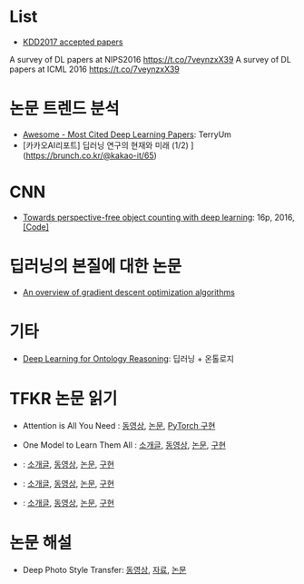
# List

- [KDD2017 accepted papers](https://t.co/ScQ7iPgcMz)

A survey of DL papers at NIPS2016 https://t.co/7veynzxX39
A survey of DL papers at ICML 2016 https://t.co/7veynzxX39

# 논문 트렌드 분석

- [Awesome - Most Cited Deep Learning Papers](https://github.com/terryum/awesome-deep-learning-papers): TerryUm
- [카카오AI리포트] 딥러닝 연구의 현재와 미래 (1/2) ](https://brunch.co.kr/@kakao-it/65)


# CNN
- [Towards perspective-free object counting with deep learning](http://agamenon.tsc.uah.es/Investigacion/gram/publications/eccv2016-onoro.pdf): 16p, 2016, [[Code]](https://github.com/gramuah/ccnn)


# 딥러닝의 본질에 대한 논문

- [An overview of gradient descent optimization algorithms](https://arxiv.org/abs/1609.04747)

# 기타
- [Deep Learning for Ontology Reasoning](https://scirate.com/arxiv/1705.10342): 딥러닝 + 온톨로지

# TFKR 논문 읽기

- Attention is All You Need : [동영상](), [논문](), [PyTorch 구현](https://github.com/jadore801120/attention-is-all-you-need-pytorch)

- One Model to Learn Them All : [소개글](https://www.facebook.com/groups/modulabs/permalink/1391014227630423/), [동영상](), [논문](https://arxiv.org/pdf/1706.05137.pdf), [구현]()

-  : [소개글](), [동영상](), [논문](), [구현]()

-  : [소개글](), [동영상](), [논문](), [구현]()

-  : [소개글](), [동영상](), [논문](), [구현]()

# 논문 해설

- Deep Photo Style Transfer: [동영상]( https://www.facebook.com/DrSonicwave/videos/1562824043750262/), [자료](http://www.modulabs.co.kr/DeepLAB_library/13532), [논문](https://arxiv.org/abs/1703.07511)
